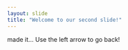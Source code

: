 ```yaml
---
layout: slide
title: "Welcome to our second slide!"
---
```

made it...
Use the left arrow to go back!
